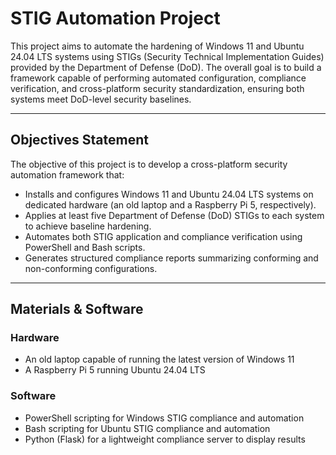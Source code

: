 # STIG Automation Project

This project aims to automate the hardening of Windows 11 and Ubuntu 24.04 LTS systems using STIGs (Security Technical Implementation Guides) provided by the Department of Defense (DoD). The overall goal is to build a framework capable of performing automated configuration, compliance verification, and cross-platform security standardization, ensuring both systems meet DoD-level security baselines.

---

## Objectives Statement

The objective of this project is to develop a cross-platform security automation framework that:

- Installs and configures Windows 11 and Ubuntu 24.04 LTS systems on dedicated hardware (an old laptop and a Raspberry Pi 5, respectively).  
- Applies at least five Department of Defense (DoD) STIGs to each system to achieve baseline hardening.  
- Automates both STIG application and compliance verification using PowerShell and Bash scripts.  
- Generates structured compliance reports summarizing conforming and non-conforming configurations.  

---

## Materials & Software

### **Hardware**
- An old laptop capable of running the latest version of Windows 11  
- A Raspberry Pi 5 running Ubuntu 24.04 LTS

### **Software**
- PowerShell scripting for Windows STIG compliance and automation  
- Bash scripting for Ubuntu STIG compliance and automation  
- Python (Flask) for a lightweight compliance server to display results
